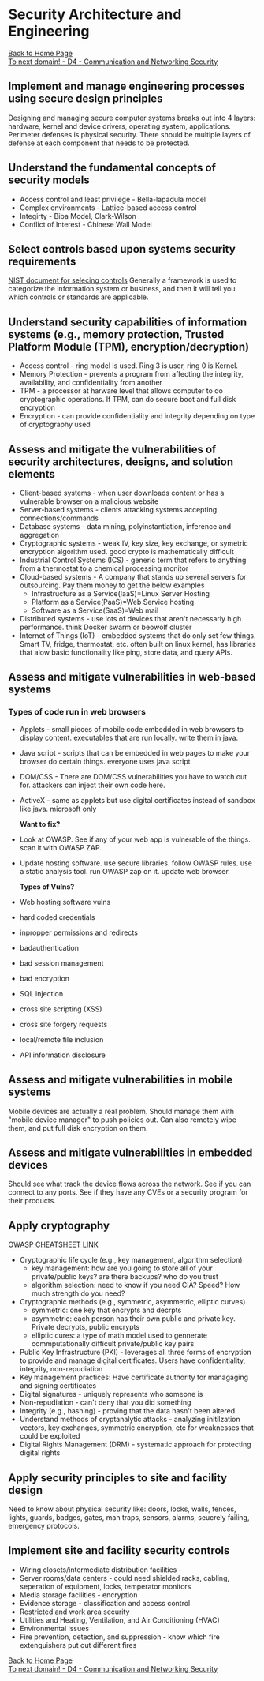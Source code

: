 # Security Architecture and Engineering

[Back to Home Page](https://github.com/so87/CISSP-Cheat-Sheet-)   
 [To next domain! - D4 - Communication and Networking Security](https://github.com/so87/CISSP-Cheat-Sheet-/blob/master/D4%20-%20Communication%20and%20Network%20Security.md)   


## Implement and manage engineering processes using secure design principles

Designing and managing secure computer systems breaks out into 4 layers: hardware, kernel and device drivers, operating system, applications. Perimeter defenses is physical security. There should be multiple layers of defense at each component that needs to be protected.

## Understand the fundamental concepts of security models

* Access control and least privilege - Bella-lapadula model
* Complex environments - Lattice-based access control
* Integirty - Biba Model, Clark-Wilson
* Conflict of Interest - Chinese Wall Model

## Select controls based upon systems security requirements

[NIST document for selecing controls](https://csrc.nist.gov/CSRC/media/Projects/Risk-Management/documents/select/faq-Select-step2.pdf) Generally a framework is used to categorize the information system or business, and then it will tell you which controls or standards are applicable.

## Understand security capabilities of information systems \(e.g., memory protection, Trusted Platform Module \(TPM\), encryption/decryption\)

* Access control - ring model is used.  Ring 3 is user, ring 0 is Kernel.
* Memory Protection - prevents a program from affecting the integrity, availability, and confidentiality from another
* TPM - a processor at harware level that allows computer to do cryptographic operations.  If TPM, can do secure boot and full disk encryption
* Encryption - can provide confidentiality and integrity depending on type of cryptography used

## Assess and mitigate the vulnerabilities of security architectures, designs, and solution elements

* Client-based systems - when user downloads content or has a vulnerable browser on a malicious website
* Server-based systems - clients attacking systems accepting connections/commands
* Database systems - data mining, polyinstantiation, inference and aggregation
* Cryptographic systems - weak IV, key size, key exchange, or symetric encryption algorithm used.  good crypto is mathematically difficult
* Industrial Control Systems \(ICS\) - generic term that refers to anything from a thermostat to a chemical processing monitor
* Cloud-based systems - A company that stands up several servers for outsourcing.  Pay them money to get the below examples
  * Infrastructure as a Service\(IaaS\)=Linux Server Hosting
  * Platform as a Service\(PaaS\)=Web Service hosting
  * Software as a Service\(SaaS\)=Web mail
* Distributed systems - use lots of devices that aren't necessarly high performance. think Docker swarm or beowolf cluster
* Internet of Things \(IoT\) - embedded systems that do only set few things.  Smart TV, fridge, thermostat, etc.  often built on linux kernel, has libraries that alow basic functionality like ping, store data, and query APIs.

## Assess and mitigate vulnerabilities in web-based systems

### Types of code run in web browsers

* Applets - small pieces of mobile code embedded in web browsers to display content. executables that are run locally. write them in java.
* Java script - scripts that can be embedded in web pages to make your browser do certain things.  everyone uses java script
* DOM/CSS - There are DOM/CSS vulnerabilities you have to watch out for. attackers can inject their own code here.
* ActiveX - same as applets but use digital certificates instead of sandbox like java. microsoft only

  **Want to fix?**

* Look at OWASP.  See if any of your web app is vulnerable of the things. scan it with OWASP ZAP.
* Update hosting software.  use secure libraries. follow OWASP rules. use a static analysis tool. run OWASP zap on it. update web browser.

  **Types of Vulns?**

* Web hosting software vulns
* hard coded credentials
* inpropper permissions and redirects
* badauthentication
* bad session management
* bad encryption
* SQL injection
* cross site scripting \(XSS\)
* cross site forgery requests
* local/remote file inclusion
* API information disclosure

## Assess and mitigate vulnerabilities in mobile systems

Mobile devices are actually a real problem. Should manage them with "mobile device manager" to push policies out. Can also remotely wipe them, and put full disk encryption on them.

## Assess and mitigate vulnerabilities in embedded devices

Should see what track the device flows across the network. See if you can connect to any ports. See if they have any CVEs or a security program for their products.

## Apply cryptography

[OWASP CHEATSHEET LINK](https://www.owasp.org/index.php/Key_Management_Cheat_Sheet)

* Cryptographic life cycle \(e.g., key management, algorithm selection\)
  * key management: how are you going to store all of your private/public keys?  are there backups? who do you trust
  * algorithm selection: need to know if you need CIA? Speed?  How much strength do you need?
* Cryptographic methods \(e.g., symmetric, asymmetric, elliptic curves\)
  * symmetric: one key that encrypts and decrpts
  * asymmetric: each person has their own public and private key. Private decrypts, public encrypts
  * elliptic cures: a type of math model used to gennerate commputationally difficult private/public key pairs
* Public Key Infrastructure \(PKI\) - leverages all three forms of encryption to provide and manage digital certificates. Users have confidentiality, integrity, non-repudiation
* Key management practices: Have certificate authority for managaging and signing certificates
* Digital signatures - uniquely represents who someone is
* Non-repudiation - can't deny that you did something
* Integrity \(e.g., hashing\) - proving that the data hasn't been altered
* Understand methods of cryptanalytic attacks - analyzing initilzation vectors, key exchanges, symmetric encryption, etc for weaknesses that could be exploited
* Digital Rights Management \(DRM\) - systematic approach for protecting digital rights

## Apply security principles to site and facility design

Need to know about physical security like: doors, locks, walls, fences, lights, guards, badges, gates, man traps, sensors, alarms, seucrely failing, emergency protocols.

## Implement site and facility security controls

* Wiring closets/intermediate distribution facilities - 
* Server rooms/data centers - could need shielded racks, cabling, seperation of equipment, locks, temperator monitors
* Media storage facilities - encryption
* Evidence storage - classification and access control
* Restricted and work area security
* Utilities and Heating, Ventilation, and Air Conditioning \(HVAC\)
* Environmental issues
* Fire prevention, detection, and suppression - know which fire extenguishers put out different fires

[Back to Home Page](https://github.com/so87/CISSP-Cheat-Sheet-)   
 [To next domain! - D4 - Communication and Networking Security](https://github.com/so87/CISSP-Cheat-Sheet-/blob/master/D4%20-%20Communication%20and%20Network%20Security.md)   


